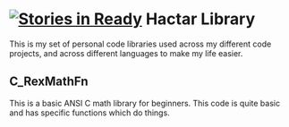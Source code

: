 [![Stories in Ready](https://badge.waffle.io/TRex22/HactarLibrary.png?label=ready&title=Ready)](https://waffle.io/TRex22/HactarLibrary)
Hactar Library
==============
This is my set of personal code libraries used across my different code projects, and across different languages to make my life easier.

C_RexMathFn
-----------
This is a basic ANSI C math library for beginners.
This code is quite basic and has specific functions
which do things.
